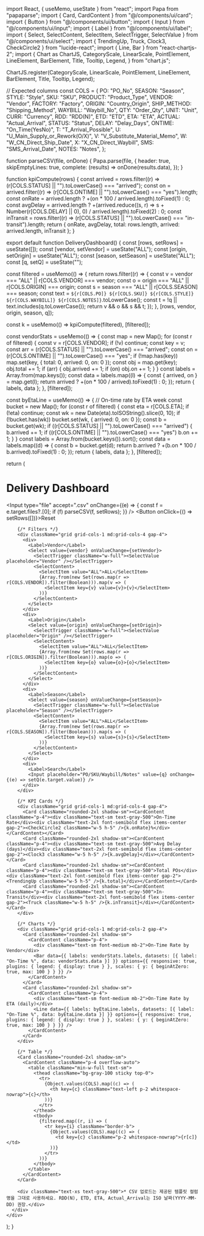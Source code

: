 import React, { useMemo, useState } from "react";
import Papa from "papaparse";
import { Card, CardContent } from "@/components/ui/card";
import { Button } from "@/components/ui/button";
import { Input } from "@/components/ui/input";
import { Label } from "@/components/ui/label";
import { Select, SelectContent, SelectItem, SelectTrigger, SelectValue } from "@/components/ui/select";
import { TrendingUp, Truck, Clock3, CheckCircle2 } from "lucide-react";
import { Line, Bar } from "react-chartjs-2";
import {
  Chart as ChartJS,
  CategoryScale,
  LinearScale,
  PointElement,
  LineElement,
  BarElement,
  Title,
  Tooltip,
  Legend,
} from "chart.js";

ChartJS.register(CategoryScale, LinearScale, PointElement, LineElement, BarElement, Title, Tooltip, Legend);

// Expected columns
const COLS = {
  PO: "PO_No",
  SEASON: "Season",
  STYLE: "Style",
  SKU: "SKU",
  PRODUCT: "Product_Type",
  VENDOR: "Vendor",
  FACTORY: "Factory",
  ORIGIN: "Country_Origin",
  SHIP_METHOD: "Shipping_Method",
  WAYBILL: "Waybill_No",
  QTY: "Order_Qty",
  UNIT: "Unit",
  CURR: "Currency",
  RDD: "RDD(N)",
  ETD: "ETD",
  ETA: "ETA",
  ACTUAL: "Actual_Arrival",
  STATUS: "Status",
  DELAY: "Delay_Days",
  ONTIME: "On_Time(YesNo)",
  T: "T_Arrival_Possible",
  U: "U_Main_Supply_or_Rework(O/X)",
  V: "V_Substitute_Material_Memo",
  W: "W_CN_Direct_Ship_Date",
  X: "X_CN_Direct_Waybill",
  SMS: "SMS_Arrival_Date",
  NOTES: "Notes",
};

function parseCSV(file, onDone) {
  Papa.parse(file, {
    header: true,
    skipEmptyLines: true,
    complete: (results) => onDone(results.data),
  });
}

function kpiCompute(rows) {
  const arrived = rows.filter((r) => (r[COLS.STATUS] || "").toLowerCase() === "arrived");
  const on = arrived.filter((r) => (r[COLS.ONTIME] || "").toLowerCase() === "yes").length;
  const onRate = arrived.length ? +(on * 100 / arrived.length).toFixed(1) : 0;
  const avgDelay = arrived.length
    ? +(arrived.reduce((s, r) => s + Number(r[COLS.DELAY] || 0), 0) / arrived.length).toFixed(2)
    : 0;
  const inTransit = rows.filter((r) => (r[COLS.STATUS] || "").toLowerCase() === "in-transit").length;
  return { onRate, avgDelay, total: rows.length, arrived: arrived.length, inTransit };
}

export default function DeliveryDashboard() {
  const [rows, setRows] = useState([]);
  const [vendor, setVendor] = useState("ALL");
  const [origin, setOrigin] = useState("ALL");
  const [season, setSeason] = useState("ALL");
  const [q, setQ] = useState("");

  const filtered = useMemo(() => {
    return rows.filter((r) => {
      const v = vendor === "ALL" || r[COLS.VENDOR] === vendor;
      const o = origin === "ALL" || r[COLS.ORIGIN] === origin;
      const s = season === "ALL" || r[COLS.SEASON] === season;
      const text = `${r[COLS.PO]} ${r[COLS.SKU]} ${r[COLS.STYLE]} ${r[COLS.WAYBILL]} ${r[COLS.NOTES]}`.toLowerCase();
      const t = !q || text.includes(q.toLowerCase());
      return v && o && s && t;
    });
  }, [rows, vendor, origin, season, q]);

  const k = useMemo(() => kpiCompute(filtered), [filtered]);

  const vendorStats = useMemo(() => {
    const map = new Map();
    for (const r of filtered) {
      const v = r[COLS.VENDOR];
      if (!v) continue;
      const key = v;
      const arr = (r[COLS.STATUS] || "").toLowerCase() === "arrived";
      const on = (r[COLS.ONTIME] || "").toLowerCase() === "yes";
      if (!map.has(key)) map.set(key, { total: 0, arrived: 0, on: 0 });
      const obj = map.get(key);
      obj.total += 1;
      if (arr) {
        obj.arrived += 1;
        if (on) obj.on += 1;
      }
    }
    const labels = Array.from(map.keys());
    const data = labels.map((l) => {
      const { arrived, on } = map.get(l);
      return arrived ? +(on * 100 / arrived).toFixed(1) : 0;
    });
    return { labels, data };
  }, [filtered]);

  const byEtaLine = useMemo(() => {
    // On-time rate by ETA week
    const bucket = new Map();
    for (const r of filtered) {
      const eta = r[COLS.ETA];
      if (!eta) continue;
      const wk = new Date(eta).toISOString().slice(0, 10);
      if (!bucket.has(wk)) bucket.set(wk, { arrived: 0, on: 0 });
      const b = bucket.get(wk);
      if ((r[COLS.STATUS] || "").toLowerCase() === "arrived") {
        b.arrived += 1;
        if ((r[COLS.ONTIME] || "").toLowerCase() === "yes") b.on += 1;
      }
    }
    const labels = Array.from(bucket.keys()).sort();
    const data = labels.map((d) => {
      const b = bucket.get(d);
      return b.arrived ? +(b.on * 100 / b.arrived).toFixed(1) : 0;
    });
    return { labels, data };
  }, [filtered]);

  return (
    <div className="min-h-screen bg-gray-50 p-6">
      <div className="max-w-7xl mx-auto space-y-6">
        <div className="flex items-center justify-between">
          <h1 className="text-2xl font-bold">Delivery Dashboard</h1>
          <div className="flex items-center gap-3">
            <Input type="file" accept=".csv" onChange={(e) => {
              const f = e.target.files?.[0];
              if (f) parseCSV(f, setRows);
            }} />
            <Button onClick={() => setRows([])}>Reset</Button>
          </div>
        </div>

        {/* Filters */}
        <div className="grid grid-cols-1 md:grid-cols-4 gap-4">
          <div>
            <Label>Vendor</Label>
            <Select value={vendor} onValueChange={setVendor}>
              <SelectTrigger className="w-full"><SelectValue placeholder="Vendor" /></SelectTrigger>
              <SelectContent>
                <SelectItem value="ALL">ALL</SelectItem>
                {Array.from(new Set(rows.map(r => r[COLS.VENDOR]).filter(Boolean))).map(v => (
                  <SelectItem key={v} value={v}>{v}</SelectItem>
                ))}
              </SelectContent>
            </Select>
          </div>
          <div>
            <Label>Origin</Label>
            <Select value={origin} onValueChange={setOrigin}>
              <SelectTrigger className="w-full"><SelectValue placeholder="Origin" /></SelectTrigger>
              <SelectContent>
                <SelectItem value="ALL">ALL</SelectItem>
                {Array.from(new Set(rows.map(r => r[COLS.ORIGIN]).filter(Boolean))).map(o => (
                  <SelectItem key={o} value={o}>{o}</SelectItem>
                ))}
              </SelectContent>
            </Select>
          </div>
          <div>
            <Label>Season</Label>
            <Select value={season} onValueChange={setSeason}>
              <SelectTrigger className="w-full"><SelectValue placeholder="Season" /></SelectTrigger>
              <SelectContent>
                <SelectItem value="ALL">ALL</SelectItem>
                {Array.from(new Set(rows.map(r => r[COLS.SEASON]).filter(Boolean))).map(s => (
                  <SelectItem key={s} value={s}>{s}</SelectItem>
                ))}
              </SelectContent>
            </Select>
          </div>
          <div>
            <Label>Search</Label>
            <Input placeholder="PO/SKU/Waybill/Notes" value={q} onChange={(e) => setQ(e.target.value)} />
          </div>
        </div>

        {/* KPI Cards */}
        <div className="grid grid-cols-1 md:grid-cols-4 gap-4">
          <Card className="rounded-2xl shadow-sm"><CardContent className="p-4"><div className="text-sm text-gray-500">On-Time Rate</div><div className="text-2xl font-semibold flex items-center gap-2"><CheckCircle2 className="w-5 h-5" />{k.onRate}%</div></CardContent></Card>
          <Card className="rounded-2xl shadow-sm"><CardContent className="p-4"><div className="text-sm text-gray-500">Avg Delay (days)</div><div className="text-2xl font-semibold flex items-center gap-2"><Clock3 className="w-5 h-5" />{k.avgDelay}</div></CardContent></Card>
          <Card className="rounded-2xl shadow-sm"><CardContent className="p-4"><div className="text-sm text-gray-500">Total POs</div><div className="text-2xl font-semibold flex items-center gap-2"><TrendingUp className="w-5 h-5" />{k.total}</div></CardContent></Card>
          <Card className="rounded-2xl shadow-sm"><CardContent className="p-4"><div className="text-sm text-gray-500">In-Transit</div><div className="text-2xl font-semibold flex items-center gap-2"><Truck className="w-5 h-5" />{k.inTransit}</div></CardContent></Card>
        </div>

        {/* Charts */}
        <div className="grid grid-cols-1 md:grid-cols-2 gap-4">
          <Card className="rounded-2xl shadow-sm">
            <CardContent className="p-4">
              <div className="text-sm font-medium mb-2">On-Time Rate by Vendor</div>
              <Bar data={{ labels: vendorStats.labels, datasets: [{ label: "On-Time %", data: vendorStats.data }] }} options={{ responsive: true, plugins: { legend: { display: true } }, scales: { y: { beginAtZero: true, max: 100 } } }} />
            </CardContent>
          </Card>
          <Card className="rounded-2xl shadow-sm">
            <CardContent className="p-4">
              <div className="text-sm font-medium mb-2">On-Time Rate by ETA (daily)</div>
              <Line data={{ labels: byEtaLine.labels, datasets: [{ label: "On-Time %", data: byEtaLine.data }] }} options={{ responsive: true, plugins: { legend: { display: true } }, scales: { y: { beginAtZero: true, max: 100 } } }} />
            </CardContent>
          </Card>
        </div>

        {/* Table */}
        <Card className="rounded-2xl shadow-sm">
          <CardContent className="p-4 overflow-auto">
            <table className="min-w-full text-sm">
              <thead className="bg-gray-100 sticky top-0">
                <tr>
                  {Object.values(COLS).map((c) => (
                    <th key={c} className="text-left p-2 whitespace-nowrap">{c}</th>
                  ))}
                </tr>
              </thead>
              <tbody>
                {filtered.map((r, i) => (
                  <tr key={i} className="border-b">
                    {Object.values(COLS).map((c) => (
                      <td key={c} className="p-2 whitespace-nowrap">{r[c]}</td>
                    ))}
                  </tr>
                ))}
              </tbody>
            </table>
          </CardContent>
        </Card>

        <div className="text-xs text-gray-500">* CSV 업로드는 제공된 템플릿 컬럼명을 그대로 사용하세요. RDD(N), ETD, ETA, Actual_Arrival는 ISO 날짜(YYYY-MM-DD) 권장.</div>
      </div>
    </div>
  );
}
